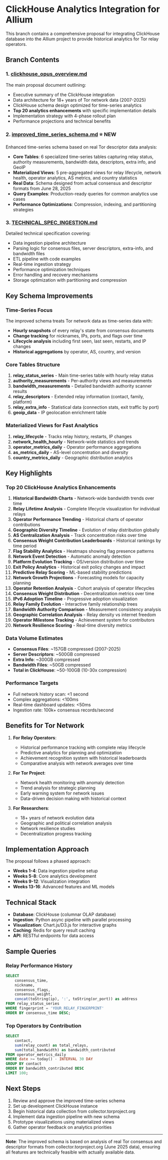 # ClickHouse Analytics Integration for Allium

This branch contains a comprehensive proposal for integrating ClickHouse database into the Allium project to provide historical analytics for Tor relay operators.

## Branch Contents

### 1. [clickhouse_opus_overview.md](docs/proposal/clickhouse/clickhouse_opus_overview.md)
The main proposal document outlining:
- Executive summary of the ClickHouse integration
- Data architecture for 18+ years of Tor network data (2007-2025)
- ClickHouse schema design optimized for time-series analytics
- **Top 20 analytics enhancements** with specific implementation details
- Implementation strategy with 4-phase rollout plan
- Performance projections and technical benefits

### 2. [improved_time_series_schema.md](improved_time_series_schema.md) ⭐ **NEW**
Enhanced time-series schema based on real Tor descriptor data analysis:
- **Core Tables**: 6 specialized time-series tables capturing relay status, authority measurements, bandwidth data, descriptors, extra info, and GeoIP
- **Materialized Views**: 5 pre-aggregated views for relay lifecycle, network health, operator analytics, AS metrics, and country statistics
- **Real Data**: Schema designed from actual consensus and descriptor formats from June 28, 2025
- **Query Examples**: Production-ready queries for common analytics use cases
- **Performance Optimizations**: Compression, indexing, and partitioning strategies

### 3. [TECHNICAL_SPEC_INGESTION.md](docs/proposal/clickhouse/TECHNICAL_SPEC_INGESTION.md)
Detailed technical specification covering:
- Data ingestion pipeline architecture
- Parsing logic for consensus files, server descriptors, extra-info, and bandwidth files
- ETL pipeline with code examples
- Real-time ingestion strategy
- Performance optimization techniques
- Error handling and recovery mechanisms
- Storage optimization with partitioning and compression

## Key Schema Improvements

### Time-Series Focus
The improved schema treats Tor network data as time-series data with:
- **Hourly snapshots** of every relay's state from consensus documents
- **Change tracking** for nicknames, IPs, ports, and flags over time
- **Lifecycle analysis** including first seen, last seen, restarts, and IP changes
- **Historical aggregations** by operator, AS, country, and version

### Core Tables Structure

1. **relay_status_series** - Main time-series table with hourly relay status
2. **authority_measurements** - Per-authority views and measurements
3. **bandwidth_measurements** - Detailed bandwidth authority scanner results
4. **relay_descriptors** - Extended relay information (contact, family, platform)
5. **relay_extra_info** - Statistical data (connection stats, exit traffic by port)
6. **geoip_data** - IP geolocation enrichment table

### Materialized Views for Fast Analytics

1. **relay_lifecycle** - Tracks relay history, restarts, IP changes
2. **network_health_hourly** - Network-wide statistics and trends
3. **operator_metrics_daily** - Operator performance aggregations
4. **as_metrics_daily** - AS-level concentration and diversity
5. **country_metrics_daily** - Geographic distribution analytics

## Key Highlights

### Top 20 ClickHouse Analytics Enhancements

1. **Historical Bandwidth Charts** - Network-wide bandwidth trends over time
2. **Relay Lifetime Analysis** - Complete lifecycle visualization for individual relays
3. **Operator Performance Trending** - Historical charts of operator contributions
4. **Geographic Diversity Timeline** - Evolution of relay distribution globally
5. **AS Centralization Analysis** - Track concentration risks over time
6. **Consensus Weight Contribution Leaderboards** - Historical rankings by time period
7. **Flag Stability Analytics** - Heatmaps showing flag presence patterns
8. **Network Event Detection** - Automatic anomaly detection
9. **Platform Evolution Tracking** - OS/version distribution over time
10. **Exit Policy Analytics** - Historical exit policy changes and impact
11. **Predictive Relay Scoring** - ML-based stability predictions
12. **Network Growth Projections** - Forecasting models for capacity planning
13. **Operator Retention Analysis** - Cohort analysis of operator lifecycles
14. **Consensus Weight Distribution** - Decentralization metrics over time
15. **IPv6 Adoption Timeline** - Progressive adoption visualization
16. **Relay Family Evolution** - Interactive family relationship trees
17. **Bandwidth Authority Comparison** - Measurement consistency analysis
18. **Geographic Correlation Analysis** - Relay density vs internet freedom
19. **Operator Milestone Tracking** - Achievement system for contributors
20. **Network Resilience Scoring** - Real-time diversity metrics

### Data Volume Estimates
- **Consensus Files**: ~157GB compressed (2007-2025)
- **Server Descriptors**: ~500GB compressed
- **Extra Info**: ~300GB compressed
- **Bandwidth Files**: ~50GB compressed
- **Total in ClickHouse**: ~50-100GB (10-30x compression)

### Performance Targets
- Full network history scan: <1 second
- Complex aggregations: <100ms
- Real-time dashboard updates: <50ms
- Ingestion rate: 100k+ consensus records/second

## Benefits for Tor Network

1. **For Relay Operators**:
   - Historical performance tracking with complete relay lifecycle
   - Predictive analytics for planning and optimization
   - Achievement recognition system with historical leaderboards
   - Comparative analysis with network averages over time

2. **For Tor Project**:
   - Network health monitoring with anomaly detection
   - Trend analysis for strategic planning
   - Early warning system for network issues
   - Data-driven decision making with historical context

3. **For Researchers**:
   - 18+ years of network evolution data
   - Geographic and political correlation analysis
   - Network resilience studies
   - Decentralization progress tracking

## Implementation Approach

The proposal follows a phased approach:
- **Weeks 1-4**: Data ingestion pipeline setup
- **Weeks 5-8**: Core analytics development
- **Weeks 9-12**: Visualization integration
- **Weeks 13-16**: Advanced features and ML models

## Technical Stack
- **Database**: ClickHouse (columnar OLAP database)
- **Ingestion**: Python async pipeline with parallel processing
- **Visualization**: Chart.js/D3.js for interactive graphs
- **Caching**: Redis for query result caching
- **API**: RESTful endpoints for data access

## Sample Queries

### Relay Performance History
```sql
SELECT 
    consensus_time,
    nickname,
    consensus_flags,
    consensus_weight,
    concat(toString(ip), ':', toString(or_port)) as address
FROM relay_status_series
WHERE fingerprint = 'YOUR_RELAY_FINGERPRINT'
ORDER BY consensus_time DESC;
```

### Top Operators by Contribution
```sql
SELECT
    contact,
    sum(relay_count) as total_relays,
    sum(total_bandwidth) as bandwidth_contributed
FROM operator_metrics_daily
WHERE date >= today() - INTERVAL 30 DAY
GROUP BY contact
ORDER BY bandwidth_contributed DESC
LIMIT 100;
```

## Next Steps

1. Review and approve the improved time-series schema
2. Set up development ClickHouse instance
3. Begin historical data collection from collector.torproject.org
4. Implement data ingestion pipeline with new schema
5. Prototype visualizations using materialized views
6. Gather operator feedback on analytics priorities

---

**Note**: The improved schema is based on analysis of real Tor consensus and descriptor formats from collector.torproject.org (June 2025 data), ensuring all features are technically feasible with actually available data.